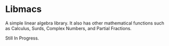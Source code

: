 # Libmacs


A simple linear algebra library. It also has other mathematical functions such as Calculus, Surds, Complex Numbers, and Partial Fractions.

Still In Progress.
